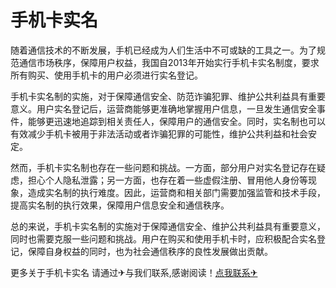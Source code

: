 # 手机卡实名

随着通信技术的不断发展，手机已经成为人们生活中不可或缺的工具之一。为了规范通信市场秩序，保障用户权益，我国自2013年开始实行手机卡实名制度，要求所有购买、使用手机卡的用户必须进行实名登记。

手机卡实名制的实施，对于保障通信安全、防范诈骗犯罪、维护公共利益具有重要意义。用户实名登记后，运营商能够更准确地掌握用户信息，一旦发生通信安全事件，能够更迅速地追踪到相关责任人，保障用户的通信安全。同时，实名制也可以有效减少手机卡被用于非法活动或者诈骗犯罪的可能性，维护公共利益和社会安定。

然而，手机卡实名制也存在一些问题和挑战。一方面，部分用户对实名登记存在疑虑，担心个人隐私泄露；另一方面，也存在着一些虚假注册、冒用他人身份等现象，造成实名制的执行难度。因此，运营商和相关部门需要加强监管和技术手段，提高实名制的执行效果，保障用户信息安全和通信秩序。

总的来说，手机卡实名制的实施对于保障通信安全、维护公共利益具有重要意义，同时也需要克服一些问题和挑战。用户在购买和使用手机卡时，应积极配合实名登记，保障自身权益的同时，也为社会通信秩序的良性发展做出贡献。

更多关于手机卡实名 请通过✈与我们联系,感谢阅读！[点我联系✈](https://my.G208.com)
